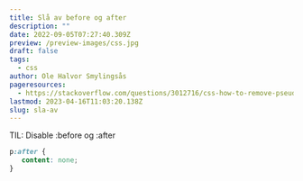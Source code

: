 ```yaml
---
title: Slå av before og after
description: ""
date: 2022-09-05T07:27:40.309Z
preview: /preview-images/css.jpg
draft: false
tags:
  - css
author: Ole Halvor Smylingsås
pageresources:
  - https://stackoverflow.com/questions/3012716/css-how-to-remove-pseudo-elements-after-before
lastmod: 2023-04-16T11:03:20.138Z
slug: sla-av
---
```


TIL: Disable :before og :after
<!--more-->

```css
p:after {
   content: none;
}
```
